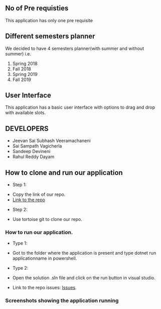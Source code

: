 ## No of Pre requisties 
This application has only one pre requisite 

## Different semesters planner 
We decided to have 4 semesters planner(with summer and without summer) i.e. 

1. Spring 2018
2. Fall 2018
3. Spring 2019 
4. Fall 2019 

## User Interface 
This application has a basic user interface with options to drag and drop with available slots.

## DEVELOPERS 
- Jeevan Sai Subhash Veeramachaneni
- Sai Sampath Vagicherla
- Sandeep Devineni
- Rahul Reddy Dayam 
## How to clone and run our application 

* Step 1: 
- Copy the link of our repo.
- [Link to the repo](https://github.com/rahulreddy062/StudentPlan)
* Step 2:
- Use tortoise git to clone our repo. 

### How to run our application. 

* Type 1:
- Got to the folder where the application is present and type dotnet run applicationname in powershell.
* Type 2: 
- Open the solution .sln file and click on the run button in visual studio.
* Link to the repo issues:  [Issues](https://github.com/rahulreddy062/StudentPlan/issues?q=is%3Aissue+is%3Aclosed).

### Screenshots showing the application running

